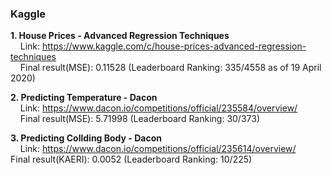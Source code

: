 ### Kaggle

**1. House Prices - Advanced Regression Techniques**  
&nbsp;&nbsp;&nbsp; Link: https://www.kaggle.com/c/house-prices-advanced-regression-techniques   
&nbsp;&nbsp;&nbsp; Final result(MSE): 0.11528 (Leaderboard Ranking: 335/4558 as of 19 April 2020)

**2. Predicting Temperature - Dacon**   
&nbsp;&nbsp;&nbsp; Link: https://www.dacon.io/competitions/official/235584/overview/  
&nbsp;&nbsp;&nbsp; Final result(MSE): 5.71998 (Leaderboard Ranking: 30/373)  

**3. Predicting Collding Body - Dacon**   
&nbsp;&nbsp;&nbsp; Link: https://www.dacon.io/competitions/official/235614/overview/ 
&nbsp;&nbsp;&nbsp; Final result(KAERI): 0.0052 (Leaderboard Ranking: 10/225)  
